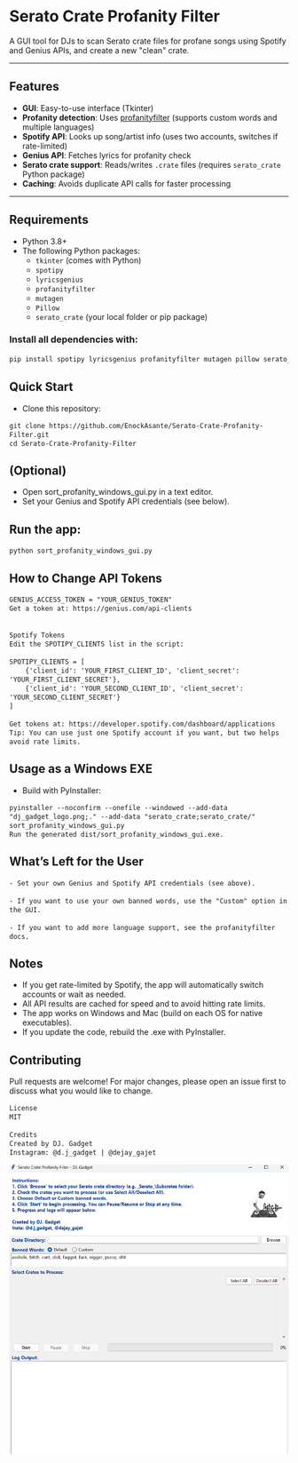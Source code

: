 # Serato Crate Profanity Filter

A GUI tool for DJs to scan Serato crate files for profane songs using Spotify and Genius APIs, and create a new "clean" crate.

---

## Features

- **GUI**: Easy-to-use interface (Tkinter)
- **Profanity detection**: Uses [profanityfilter](https://pypi.org/project/profanityfilter/) (supports custom words and multiple languages)
- **Spotify API**: Looks up song/artist info (uses two accounts, switches if rate-limited)
- **Genius API**: Fetches lyrics for profanity check
- **Serato crate support**: Reads/writes `.crate` files (requires `serato_crate` Python package)
- **Caching**: Avoids duplicate API calls for faster processing

---

## Requirements

- Python 3.8+
- The following Python packages:
  - `tkinter` (comes with Python)
  - `spotipy`
  - `lyricsgenius`
  - `profanityfilter`
  - `mutagen`
  - `Pillow`
  - `serato_crate` (your local folder or pip package)

### Install all dependencies with:
```sh
pip install spotipy lyricsgenius profanityfilter mutagen pillow serato_crate
```
## Quick Start
- Clone this repository:
```shell
git clone https://github.com/EnockAsante/Serato-Crate-Profanity-Filter.git
cd Serato-Crate-Profanity-Filter
```

## (Optional)
  - Open sort_profanity_windows_gui.py in a text editor. 
  - Set your Genius and Spotify API credentials (see below).

## Run the app:

```shell
python sort_profanity_windows_gui.py
```

## How to Change API Tokens


```
GENIUS_ACCESS_TOKEN = "YOUR_GENIUS_TOKEN"
Get a token at: https://genius.com/api-clients


Spotify Tokens
Edit the SPOTIPY_CLIENTS list in the script:

SPOTIPY_CLIENTS = [
    {'client_id': 'YOUR_FIRST_CLIENT_ID', 'client_secret': 'YOUR_FIRST_CLIENT_SECRET'},
    {'client_id': 'YOUR_SECOND_CLIENT_ID', 'client_secret': 'YOUR_SECOND_CLIENT_SECRET'}
]

Get tokens at: https://developer.spotify.com/dashboard/applications
Tip: You can use just one Spotify account if you want, but two helps avoid rate limits.
```
## Usage as a Windows EXE
-   Build with PyInstaller:

```shell
pyinstaller --noconfirm --onefile --windowed --add-data "dj_gadget_logo.png;." --add-data "serato_crate;serato_crate/" sort_profanity_windows_gui.py
Run the generated dist/sort_profanity_windows_gui.exe.
```



## What’s Left for the User
```
- Set your own Genius and Spotify API credentials (see above).

- If you want to use your own banned words, use the "Custom" option in the GUI.

- If you want to add more language support, see the profanityfilter docs.
```
## Notes
- If you get rate-limited by Spotify, the app will automatically switch accounts or wait as needed.
- All API results are cached for speed and to avoid hitting rate limits.
- The app works on Windows and Mac (build on each OS for native executables).
- If you update the code, rebuild the .exe with PyInstaller.
## Contributing
Pull requests are welcome! For major changes, please open an issue first to discuss what you would like to change.
```
License
MIT

Credits
Created by DJ. Gadget
Instagram: @d.j_gadget | @dejay_gajet
```
![img.png](img.png)
